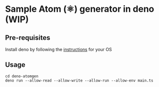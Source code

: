 # Sample Atom (⚛) generator in deno (WIP)

## Pre-requisites

Install deno by following the [instructions](https://deno.land/manual@v1.34.3/getting_started/installation) for your OS

## Usage

```shell
cd deno-atomgen
deno run --allow-read --allow-write --allow-run --allow-env main.ts
```
